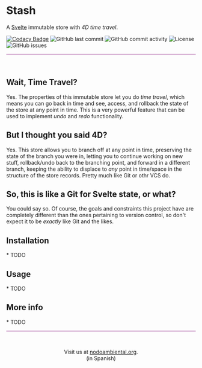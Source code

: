 # Stash

A [Svelte](https://svelte.dev) immutable store with _4D time travel_.

[![Codacy Badge](https://app.codacy.com/project/badge/Grade/6c74605947b648f59e0ccef515fc1285)](https://www.codacy.com/gh/nodoambiental/stash/dashboard?utm_source=github.com&amp;utm_medium=referral&amp;utm_content=nodoambiental/stash&amp;utm_campaign=Badge_Grade) ![GitHub last commit](https://img.shields.io/github/last-commit/nodoambiental/stash) ![GitHub commit activity](https://img.shields.io/github/commit-activity/m/nodoambiental/stash) ![License](https://img.shields.io/github/license/nodoambiental/stash) ![GitHub issues](https://img.shields.io/github/issues/nodoambiental/stash)

<hr style="height:3px;background-color:#99339060;"><br>

## Wait, Time Travel?

Yes. The properties of this immutable store let you do _time travel_, which means you can go back in time and see, access, and rollback the state of the store at any point in time. This is a very powerful feature that can be used to implement _undo_ and _redo_ functionality.

## But I thought you said 4D?

Yes. This store allows you to branch off at any point in time, preserving the state of the branch you were in, letting you to continue working on new stuff, rollback/undo back to the branching point, and forward in a different branch, keeping the ability to displace to _any_ point in time/space in the structure of the store records. Pretty much like Git or othr VCS do.

## So, this is like a Git for Svelte state, or what?

You could say so. Of course, the goals and constraints this project have are completely different than the ones pertaining to version control, so don't expect it to be _exactly_ like Git and the likes.

## Installation

<!-- TODO Put installation data once is uploaded to NPM --> * TODO

## Usage

<!-- TODO Link typedoc and write a simple base usage --> * TODO

## More info

<!-- TODO Link typedoc and other resources --> * TODO

<hr style="height:3px;background-color:#99339060;"><br>

<p style="text-align:center;">Visit us at <a href="https://nodoambiental.org">nodoambiental.org</a>.<br>(in Spanish)</p>
